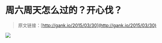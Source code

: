 # 周六周天怎么过的？开心伐？

> 原文链接：[http://gank.io/2015/03/30](http://gank.io/2015/03/30)

![](http://ww2.sinaimg.cn/large/610dc034gw1eqnjfdn45qj20h30mk443.jpg)

